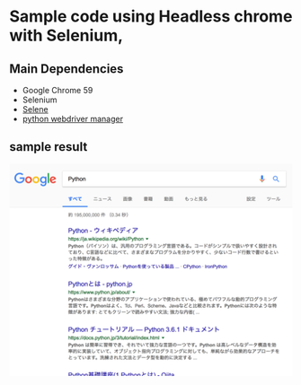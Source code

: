 # Sample code using Headless chrome with Selenium,

## Main Dependencies
+ Google Chrome 59
+ Selenium
+ [Selene](https://github.com/yashaka/selene)
+ [python webdriver manager](https://github.com/SergeyPirogov/webdriver_manager)


## sample result
![result](result.png)
